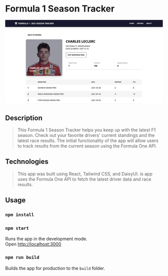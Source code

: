 # Formula 1 Season Tracker

![screenshot of website](./public/F1-Large.png)

## Description

> This Formula 1 Season Tracker helps you keep up with the latest F1 season. Check out your favorite drivers' current standings and the latest race results.
> The initial functionality of the app will allow users to track results from the current season using the Formula One API.

## Technologies

> This app was built using React, Tailwind CSS, and DaisyUI. is app uses the Formula One API to fetch the latest driver data and race results.

## Usage

### `npm install`

### `npm start`

Runs the app in the development mode.<br>
Open [http://localhost:3000](http://localhost:3000)

### `npm run build`

Builds the app for production to the `build` folder.<br>
